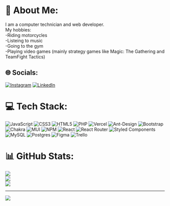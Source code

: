 # 💫 About Me:
I am a computer technician and web developer.<br>
My hobbies:<br>
-Riding motorcycles<br>
-Listeing to music<br>
-Going to the gym<br>
-Playing video games (mainly strategy games like Magic: The Gathering and TeamFight Tactics) <br>


## 🌐 Socials:
[![Instagram](https://img.shields.io/badge/Instagram-%23E4405F.svg?logo=Instagram&logoColor=white)](https://instagram.com/pablex.g/) [![LinkedIn](https://img.shields.io/badge/LinkedIn-%230077B5.svg?logo=linkedin&logoColor=white)](https://linkedin.com/in/pablo-gomez-460971258/) 

# 💻 Tech Stack:
![JavaScript](https://img.shields.io/badge/javascript-%23323330.svg?style=flat&logo=javascript&logoColor=%23F7DF1E) ![CSS3](https://img.shields.io/badge/css3-%231572B6.svg?style=flat&logo=css3&logoColor=white) ![HTML5](https://img.shields.io/badge/html5-%23E34F26.svg?style=flat&logo=html5&logoColor=white) ![PHP](https://img.shields.io/badge/php-%23777BB4.svg?style=flat&logo=php&logoColor=white) ![Vercel](https://img.shields.io/badge/vercel-%23000000.svg?style=flat&logo=vercel&logoColor=white) ![Ant-Design](https://img.shields.io/badge/-AntDesign-%230170FE?style=flat&logo=ant-design&logoColor=white) ![Bootstrap](https://img.shields.io/badge/bootstrap-%23563D7C.svg?style=flat&logo=bootstrap&logoColor=white) ![Chakra](https://img.shields.io/badge/chakra-%234ED1C5.svg?style=flat&logo=chakraui&logoColor=white) ![MUI](https://img.shields.io/badge/MUI-%230081CB.svg?style=flat&logo=material-ui&logoColor=white) ![NPM](https://img.shields.io/badge/NPM-%23000000.svg?style=flat&logo=npm&logoColor=white) ![React](https://img.shields.io/badge/react-%2320232a.svg?style=flat&logo=react&logoColor=%2361DAFB) ![React Router](https://img.shields.io/badge/React_Router-CA4245?style=flat&logo=react-router&logoColor=white) ![Styled Components](https://img.shields.io/badge/styled--components-DB7093?style=flat&logo=styled-components&logoColor=white) ![MySQL](https://img.shields.io/badge/mysql-%2300f.svg?style=flat&logo=mysql&logoColor=white) ![Postgres](https://img.shields.io/badge/postgres-%23316192.svg?style=flat&logo=postgresql&logoColor=white) 	![Figma](https://img.shields.io/badge/figma-%23F24E1E.svg?style=flat&logo=figma&logoColor=white) ![Trello](https://img.shields.io/badge/Trello-%23026AA7.svg?style=flat&logo=Trello&logoColor=white)
# 📊 GitHub Stats:
![](https://github-readme-stats.vercel.app/api?username=PabloUGomez&theme=dark&hide_border=false&include_all_commits=true&count_private=false)<br/>
![](https://github-readme-streak-stats.herokuapp.com/?user=PabloUGomez&theme=dark&hide_border=false)<br/>
![](https://github-readme-stats.vercel.app/api/top-langs/?username=PabloUGomez&theme=dark&hide_border=false&include_all_commits=true&count_private=false&layout=compact)

---
[![](https://visitcount.itsvg.in/api?id=PabloUGomez&icon=0&color=0)](https://visitcount.itsvg.in)

<!-- Proudly created with GPRM ( https://gprm.itsvg.in ) -->
